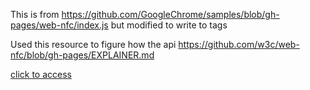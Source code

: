 This is from https://github.com/GoogleChrome/samples/blob/gh-pages/web-nfc/index.js but modified to write to tags

Used this resource to figure how the api https://github.com/w3c/web-nfc/blob/gh-pages/EXPLAINER.md

[click to access](./tagwriter/index.html)